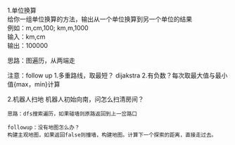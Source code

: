 1.单位换算  
给你一组单位换算的方法，输出从一个单位换算到另一个单位的结果  
例如：m,cm,100; km,m,1000  
输入：km,cm  
输出：100000

  思路：图遍历，从两端走
  
  注意：follow up
  1.多重路线，取最短？ dijakstra
  2.有负数？每次取最大值与最小值{max，min}计算

2.机器人扫地
机器人初始向南，问怎么扫清房间？

    思路：dfs搜索遍历，如果碰墙则原路返回到上一岔路口
    
    followup：没有地图怎么办？
    构建主观地图，如果返回false则撞墙，构建地图。计算下一个探索的距离，直接走过去。



